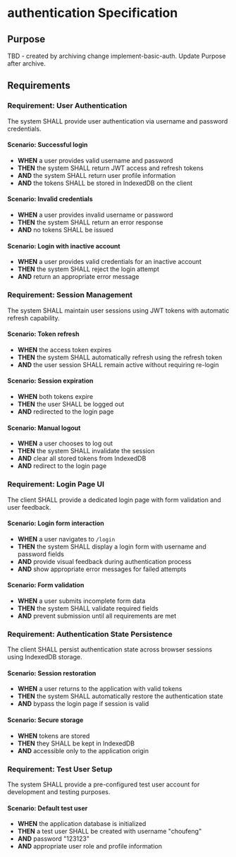 # authentication Specification

## Purpose
TBD - created by archiving change implement-basic-auth. Update Purpose after archive.
## Requirements
### Requirement: User Authentication
The system SHALL provide user authentication via username and password credentials.

#### Scenario: Successful login
- **WHEN** a user provides valid username and password
- **THEN** the system SHALL return JWT access and refresh tokens
- **AND** the system SHALL return user profile information
- **AND** the tokens SHALL be stored in IndexedDB on the client

#### Scenario: Invalid credentials
- **WHEN** a user provides invalid username or password
- **THEN** the system SHALL return an error response
- **AND** no tokens SHALL be issued

#### Scenario: Login with inactive account
- **WHEN** a user provides valid credentials for an inactive account
- **THEN** the system SHALL reject the login attempt
- **AND** return an appropriate error message

### Requirement: Session Management
The system SHALL maintain user sessions using JWT tokens with automatic refresh capability.

#### Scenario: Token refresh
- **WHEN** the access token expires
- **THEN** the system SHALL automatically refresh using the refresh token
- **AND** the user session SHALL remain active without requiring re-login

#### Scenario: Session expiration
- **WHEN** both tokens expire
- **THEN** the user SHALL be logged out
- **AND** redirected to the login page

#### Scenario: Manual logout
- **WHEN** a user chooses to log out
- **THEN** the system SHALL invalidate the session
- **AND** clear all stored tokens from IndexedDB
- **AND** redirect to the login page

### Requirement: Login Page UI
The client SHALL provide a dedicated login page with form validation and user feedback.

#### Scenario: Login form interaction
- **WHEN** a user navigates to `/login`
- **THEN** the system SHALL display a login form with username and password fields
- **AND** provide visual feedback during authentication process
- **AND** show appropriate error messages for failed attempts

#### Scenario: Form validation
- **WHEN** a user submits incomplete form data
- **THEN** the system SHALL validate required fields
- **AND** prevent submission until all requirements are met

### Requirement: Authentication State Persistence
The client SHALL persist authentication state across browser sessions using IndexedDB storage.

#### Scenario: Session restoration
- **WHEN** a user returns to the application with valid tokens
- **THEN** the system SHALL automatically restore the authentication state
- **AND** bypass the login page if session is valid

#### Scenario: Secure storage
- **WHEN** tokens are stored
- **THEN** they SHALL be kept in IndexedDB
- **AND** accessible only to the application origin

### Requirement: Test User Setup
The system SHALL provide a pre-configured test user account for development and testing purposes.

#### Scenario: Default test user
- **WHEN** the application database is initialized
- **THEN** a test user SHALL be created with username "choufeng"
- **AND** password "123123"
- **AND** appropriate user role and profile information


